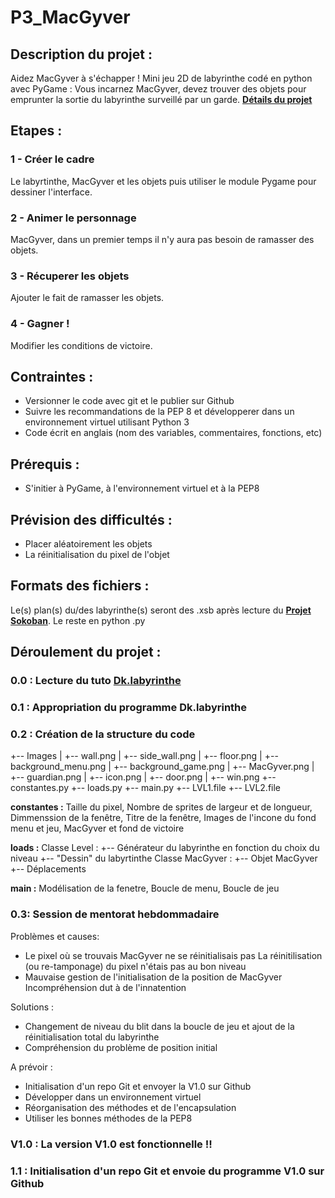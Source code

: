# P3_MacGyver

## Description du projet :
Aidez MacGyver à s'échapper !
Mini jeu 2D de labyrinthe codé en python avec PyGame :
Vous incarnez MacGyver, devez trouver des objets pour emprunter la sortie du labyrinthe surveillé par un garde.
[**Détails du projet**](https://openclassrooms.com/projects/aidez-macgyver-a-sechapper)

## Etapes :
### 1 - Créer le cadre 
Le labyrtinthe, MacGyver et les objets puis utiliser le module Pygame pour dessiner l'interface.
### 2 - Animer le personnage 
MacGyver, dans un premier temps il n'y aura pas besoin de ramasser des objets.
### 3 - Récuperer les objets 
Ajouter le fait de ramasser les objets.
### 4 - Gagner ! 
Modifier les conditions de victoire.

## Contraintes :
- Versionner le code avec git et le publier sur Github  
- Suivre les recommandations de la PEP 8 et développerer dans un environnement virtuel utilisant Python 3  
- Code écrit en anglais (nom des variables, commentaires, fonctions, etc)

## Prérequis :
- S'initier à PyGame, à l'environnement virtuel et à la PEP8

## Prévision des difficultés :
- Placer aléatoirement les objets 
- La réinitialisation du pixel de l'objet

## Formats des fichiers :
Le(s) plan(s) du/des labyrinthe(s) seront des .xsb après lecture du [**Projet Sokoban**](https://chamilo.univ-grenoble-alpes.fr/courses/IUT1RT1M2109/document/1718-Sokoban/build/index.html).
Le reste en python .py

## Déroulement du projet :

### 0.0 : Lecture du tuto [**Dk.labyrinthe**](http://sdz.tdct.org/sdz/interface-graphique-pygame-pour-python.html)
### 0.1 : Appropriation du programme Dk.labyrinthe
### 0.2 : Création de la structure du code

  +-- Images
  |     +-- wall.png
  |     +-- side_wall.png
  |     +-- floor.png
  |     +-- background_menu.png
  |     +-- background_game.png
  |     +-- MacGyver.png
  |     +-- guardian.png
  |     +-- icon.png
  |     +-- door.png
  |     +-- win.png
+--   constantes.py
+--   loads.py
+--   main.py
+--   LVL1.file
+--   LVL2.file

**constantes :** Taille du pixel, Nombre de sprites de largeur et de longueur, Dimmenssion de la fenêtre, Titre de la fenêtre, Images de l'incone du fond menu et jeu, MacGyver et fond de victoire

**loads :** 
Classe Level :
  +-- Générateur du labyrinthe en fonction du choix du niveau
  +-- "Dessin" du labyrtinthe
Classe MacGyver :
  +-- Objet MacGyver
  +-- Déplacements
  
**main :** Modélisation de la fenetre, Boucle de menu, Boucle de jeu

### 0.3: Session de mentorat hebdommadaire

Problèmes et causes:
- Le pixel où se trouvais MacGyver ne se réinitialisais pas
  La réinitilisation (ou re-tamponage) du pixel n'étais pas au bon niveau
- Mauvaise gestion de l'initialisation de la position de MacGyver
  Incompréhension dut à de l'innatention

Solutions :
- Changement de niveau du blit dans la boucle de jeu et ajout de la réinitialisation total du labyrinthe
- Compréhension du problème de position initial

A prévoir :

- Initialisation d'un repo Git et envoyer la V1.0 sur Github
- Développer dans un environnement virtuel
- Réorganisation des méthodes et de l'encapsulation
- Utiliser les bonnes méthodes de la PEP8

### V1.0 : La version V1.0 est fonctionnelle !! 

### 1.1 : Initialisation d'un repo Git et envoie du programme V1.0 sur Github





